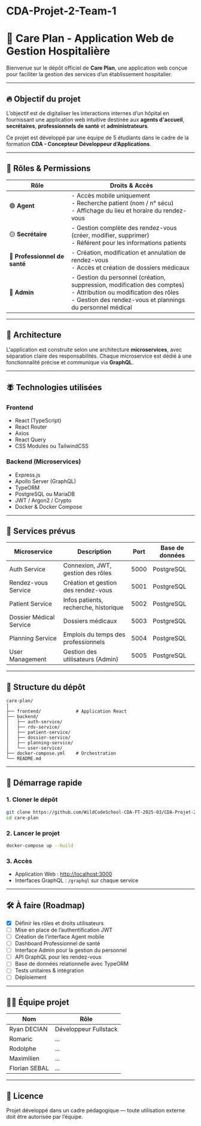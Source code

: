 # CDA-Projet-2-Team-1

# 🏥 Care Plan - Application Web de Gestion Hospitalière

Bienvenue sur le dépôt officiel de **Care Plan**, une application web conçue pour faciliter la gestion des services d’un établissement hospitalier.

---

## 🔥 Objectif du projet

L’objectif est de digitaliser les interactions internes d’un hôpital en fournissant une application web intuitive destinée aux **agents d'accueil**, **secrétaires**, **professionnels de santé** et **administrateurs**.

Ce projet est développé par une équipe de 5 étudiants dans le cadre de la formation **CDA - Concepteur Développeur d’Applications**.

---

## 👥 Rôles & Permissions

| Rôle                   | Droits & Accès                                                                                      |
|------------------------|-----------------------------------------------------------------------------------------------------|
| 🟢 **Agent**            | - Accès mobile uniquement<br>- Recherche patient (nom / n° sécu)<br>- Affichage du lieu et horaire du rendez-vous |
| 🟡 **Secrétaire**       | - Gestion complète des rendez-vous (créer, modifier, supprimer)<br>- Référent pour les informations patients |
| 🔵 **Professionnel de santé** | - Création, modification et annulation de rendez-vous<br>- Accès et création de dossiers médicaux |
| 🔴 **Admin**            | - Gestion du personnel (création, suppression, modification des comptes)<br>- Attribution ou modification des rôles<br>- Gestion des rendez-vous et plannings du personnel médical |

---

## 🧱 Architecture

L'application est construite selon une architecture **microservices**, avec séparation claire des responsabilités. Chaque microservice est dédié à une fonctionnalité précise et communique via **GraphQL**.

---

## 🪰 Technologies utilisées

### Frontend
- React (TypeScript)
- React Router
- Axios
- React Query
- CSS Modules ou TailwindCSS

### Backend (Microservices)
- Express.js
- Apollo Server (GraphQL)
- TypeORM
- PostgreSQL ou MariaDB
- JWT / Argon2 / Crypto
- Docker & Docker Compose

---

## 🧹 Services prévus

| Microservice           | Description                            | Port  | Base de données |
|------------------------|----------------------------------------|-------|-----------------|
| Auth Service           | Connexion, JWT, gestion des rôles      | 5000  | PostgreSQL      |
| Rendez-vous Service    | Création et gestion des rendez-vous    | 5001  | PostgreSQL      |
| Patient Service        | Infos patients, recherche, historique  | 5002  | PostgreSQL      |
| Dossier Médical Service| Dossiers médicaux                      | 5003  | PostgreSQL      |
| Planning Service       | Emplois du temps des professionnels    | 5004  | PostgreSQL      |
| User Management        | Gestion des utilisateurs (Admin)       | 5005  | PostgreSQL      |

---

## 🧰 Structure du dépôt

```
care-plan/
│
├── frontend/             # Application React
├── backend/
│   ├── auth-service/
│   ├── rdv-service/
│   ├── patient-service/
│   ├── dossier-service/
│   ├── planning-service/
│   └── user-service/
├── docker-compose.yml    # Orchestration
└── README.md
```

---

## 🚀 Démarrage rapide

### 1. Cloner le dépôt

```bash
git clone https://github.com/WildCodeSchool-CDA-FT-2025-03/CDA-Projet-2-Team-1.git
cd care-plan
```

### 2. Lancer le projet

```bash
docker-compose up --build
```

### 3. Accès

- Application Web : [http://localhost:3000](http://localhost:3000)
- Interfaces GraphQL : `/graphql` sur chaque service

---

## 🛠️ À faire (Roadmap)

- [x] Définir les rôles et droits utilisateurs
- [ ] Mise en place de l’authentification JWT
- [ ] Création de l’interface Agent mobile
- [ ] Dashboard Professionnel de santé
- [ ] Interface Admin pour la gestion du personnel
- [ ] API GraphQL pour les rendez-vous
- [ ] Base de données relationnelle avec TypeORM
- [ ] Tests unitaires & intégration
- [ ] Déploiement

---

## 👨‍💻 Équipe projet

| Nom                  | Rôle                       |
|---------------------|----------------------------|
| Ryan DECIAN          | Développeur Fullstack      |
| Romaric              | ...                        |
| Rodolphe             | ...                        |
| Maximilien           | ...                        |
| Florian SEBAL        | ...                        |

---

## 📜 Licence

Projet développé dans un cadre pédagogique — toute utilisation externe doit être autorisée par l’équipe.

